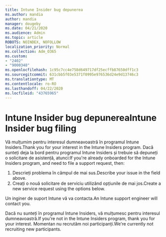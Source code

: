 ```yaml
---
title: Intune Insider bug depunerea
ms.author: mandia
author: mandia
manager: dougeby
ms.date: 04/21/2020
ms.audience: Admin
ms.topic: article
ROBOTS: NOINDEX, NOFOLLOW
localization_priority: Normal
ms.collection: Adm_O365
ms.custom:
- "2402"
- "9000348"
ms.openlocfilehash: 1c95c7cc4e758d649717df25ecffb87650dff1c3
ms.sourcegitcommit: 631cbb5f03e5371f0995e976536d24e9d13746c3
ms.translationtype: MT
ms.contentlocale: ro-RO
ms.lasthandoff: 04/22/2020
ms.locfileid: "43765965"
---
```

# <a name="intune-insider-bug-filing"></a><span data-ttu-id="27563-102">Intune Insider bug depunerea</span><span class="sxs-lookup"><span data-stu-id="27563-102">Intune Insider bug filing</span></span>

<span data-ttu-id="27563-103">Vă mulțumim pentru interesul dumneavoastră în programul Intune Insiders.</span><span class="sxs-lookup"><span data-stu-id="27563-103">Thank you for your interest in the Intune Insiders program.</span></span> <span data-ttu-id="27563-104">Dacă sunteți deja la bord pentru programul Intune Insiders și trebuie să depuneți o solicitare de asistență, atunci:</span><span class="sxs-lookup"><span data-stu-id="27563-104">If you're already onboarded for the Intune Insiders program, and need to file a support request, then:</span></span>

1. <span data-ttu-id="27563-105">Descrieți problema în câmpul de mai sus.</span><span class="sxs-lookup"><span data-stu-id="27563-105">Describe your issue in the field above.</span></span>
2. <span data-ttu-id="27563-106">Creați o nouă solicitare de serviciu utilizând opțiunile de mai jos.</span><span class="sxs-lookup"><span data-stu-id="27563-106">Create a new service request using the options below.</span></span>

<span data-ttu-id="27563-107">Un inginer de suport Intune vă va contacta.</span><span class="sxs-lookup"><span data-stu-id="27563-107">An Intune support engineer will contact you.</span></span>

<span data-ttu-id="27563-108">Dacă nu sunteți în programul Intune Insiders, vă mulțumesc pentru interesul dumneavoastră.</span><span class="sxs-lookup"><span data-stu-id="27563-108">If you're not in the Intune Insiders program, thank you for your interest.</span></span> <span data-ttu-id="27563-109">Momentan nu recrutăm noi participanți.</span><span class="sxs-lookup"><span data-stu-id="27563-109">We're currently not recruiting new participants.</span></span>
